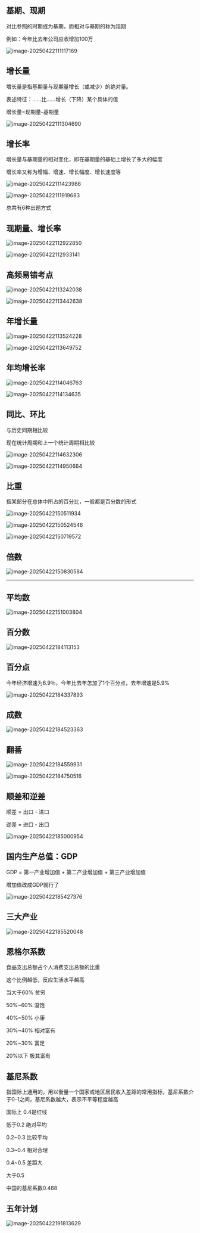## 基期、现期

对比参照的时期成为基期，而相对与基期的称为现期

例如：今年比去年公司应收增加100万

![image-20250422111117169](./assets/image-20250422111117169.png)

## 增长量

增长量是指基期量与现期量增长（或减少）的绝对量。

表述特征：……比……增长（下降）某个具体的值

增长量=现期量-基期量

![image-20250422111304690](./assets/image-20250422111304690.png)

## 增长率

增长量与基期量的相对变化，即在基期量的基础上增长了多大的幅度

增长率又称为增幅、增速、增长幅度、增长速度等

![image-20250422111423988](./assets/image-20250422111423988.png)

![image-20250422111919683](./assets/image-20250422111919683.png)

总共有6种出题方式

## 现期量、增长率

![image-20250422112922850](./assets/image-20250422112922850.png)

![image-20250422112933141](./assets/image-20250422112933141.png)

## 高频易错考点

![image-20250422113242038](./assets/image-20250422113242038.png)

![image-20250422113442638](./assets/image-20250422113442638.png)

## 年增长量

![image-20250422113524228](./assets/image-20250422113524228.png)

![image-20250422113649752](./assets/image-20250422113649752.png)

## 年均增长率

![image-20250422114046763](./assets/image-20250422114046763.png)

![image-20250422114134635](./assets/image-20250422114134635.png)

## 同比、环比

与历史同期相比较

现在统计周期和上一个统计周期相比较

![image-20250422114632306](./assets/image-20250422114632306.png)

![image-20250422114950664](./assets/image-20250422114950664.png)

## 比重

指某部分在总体中所占的百分比，一般都是百分数的形式

![image-20250422150511934](./assets/image-20250422150511934.png)

![image-20250422150524546](./assets/image-20250422150524546.png)

![image-20250422150719572](./assets/image-20250422150719572.png)

## 倍数

![image-20250422150830584](./assets/image-20250422150830584.png)

---

## 平均数

![image-20250422151003804](./assets/image-20250422151003804.png)

## 百分数

![image-20250422184113153](./assets/image-20250422184113153.png)

## 百分点

今年经济增速为6.9％，今年比去年怎加了1个百分点，去年增速是5.9%

![image-20250422184337893](./assets/image-20250422184337893.png)

## 成数

![image-20250422184523363](./assets/image-20250422184523363.png)

## 翻番

![image-20250422184559931](./assets/image-20250422184559931.png)

![image-20250422184750516](./assets/image-20250422184750516.png)

## 顺差和逆差

顺差 = 出口 - 进口

逆差 = 进口 - 出口

![image-20250422185000954](./assets/image-20250422185000954.png)

## 国内生产总值：GDP

GDP = 第一产业增加值 + 第二产业增加值 + 第三产业增加值

增加值改成GDP就行了

![image-20250422185427376](./assets/image-20250422185427376.png)

## 三大产业

![image-20250422185520048](./assets/image-20250422185520048.png)

## 恩格尔系数

食品支出总额占个人消费支出总额的比重

这个比例越低，反应生活水平越高



当大于60%		贫穷

50%~60%		温饱

40%~50%		小康

30%~40%		相对富有

20%~30%		富足

20%以下		   极其富有



## 基尼系数



指国际上通用的，用以衡量一个国家或地区居民收入差距的常用指标，基尼系数介于0-1之间，基尼系数越大，表示不平等程度越高

国际上 0.4是红线

低于0.2	绝对平均

0.2~0.3	比较平均

0.3~0.4	相对合理

0.4~0.5	差距大

大于0.5	

中国的基尼系数0.488

## 五年计划

![image-20250422191813629](./assets/image-20250422191813629.png)